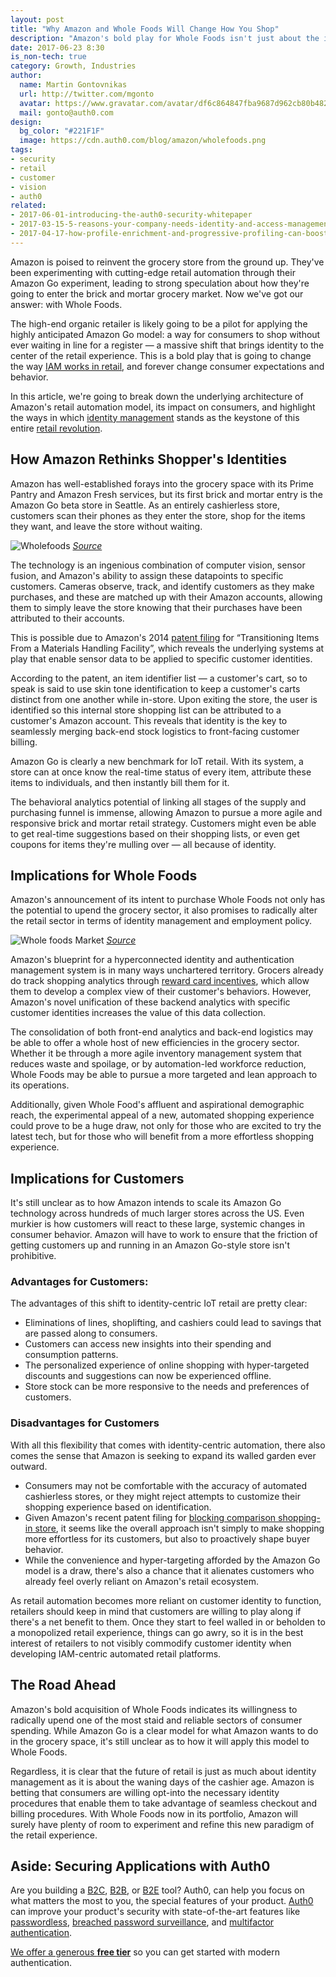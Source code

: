 ```yaml
---
layout: post
title: "Why Amazon and Whole Foods Will Change How You Shop"
description: "Amazon's bold play for Whole Foods isn't just about the impending automation of the retail sector, it's about the increasing importance of IAM in redefining consumer behavior."
date: 2017-06-23 8:30
is_non-tech: true
category: Growth, Industries
author:
  name: Martin Gontovnikas
  url: http://twitter.com/mgonto
  avatar: https://www.gravatar.com/avatar/df6c864847fba9687d962cb80b482764??s=60
  mail: gonto@auth0.com
design:
  bg_color: "#221F1F"
  image: https://cdn.auth0.com/blog/amazon/wholefoods.png
tags:
- security
- retail
- customer
- vision
- auth0
related:
- 2017-06-01-introducing-the-auth0-security-whitepaper
- 2017-03-15-5-reasons-your-company-needs-identity-and-access-management
- 2017-04-17-how-profile-enrichment-and-progressive-profiling-can-boost-your-marketing
---
```


Amazon is poised to reinvent the grocery store from the ground up. They've been experimenting with cutting-edge retail automation through their Amazon Go experiment, leading to strong speculation about how they're going to enter the brick and mortar grocery market. Now we've got our answer: with Whole Foods.

The high-end organic retailer is likely going to be a pilot for applying the highly anticipated Amazon Go model: a way for consumers to shop without ever waiting in line for a register — a massive shift that brings identity to the center of the retail experience. This is a bold play that is going to change the way [IAM works in retail](https://auth0.com/blog/jda-standardizes-iam-with-auth0/), and forever change consumer expectations and behavior.

In this article, we're going to break down the underlying architecture of Amazon's retail automation model, its impact on consumers, and highlight the ways in which [identity management](https://auth0.com/b2c-customer-identity-management) stands as the keystone of this entire [retail revolution](https://auth0.com/retail/).

## How Amazon Rethinks Shopper's Identities

Amazon has well-established forays into the grocery space with its Prime Pantry and Amazon Fresh services, but its first brick and mortar entry is the Amazon Go beta store in Seattle. As an entirely cashierless store, customers scan their phones as they enter the store, shop for the items they want, and leave the store without waiting.

![Wholefoods](https://cdn.auth0.com/blog/wholefoods/new.png)
_[Source](https://www.engadget.com/2016/12/05/amazon-go-grocery-store/)_

The technology is an ingenious combination of computer vision, sensor fusion, and Amazon's ability to assign these datapoints to specific customers. Cameras observe, track, and identify customers as they make purchases, and these are matched up with their Amazon accounts, allowing them to simply leave the store knowing that their purchases have been attributed to their accounts.

This is possible due to Amazon's 2014 [patent filing](http://bit.ly/2tWF8gB) for “Transitioning Items From a Materials Handling Facility”, which reveals the underlying systems at play that enable sensor data to be applied to specific customer identities.

According to the patent, an item identifier list — a customer's cart, so to speak is said to use skin tone identification to keep a customer's carts distinct from one another while in-store. Upon exiting the store, the user is identified so this internal store shopping list can be attributed to a customer's Amazon account. This reveals that identity is the key to seamlessly merging back-end stock logistics to front-facing customer billing.

Amazon Go is clearly a new benchmark for IoT retail. With its system, a store can at once know the real-time status of every item, attribute these items to individuals, and then instantly bill them for it.

The behavioral analytics potential of linking all stages of the supply and purchasing funnel is immense, allowing Amazon to pursue a more agile and responsive brick and mortar retail strategy. Customers might even be able to get real-time suggestions based on their shopping lists, or even get coupons for items they're mulling over — all because of identity.

## Implications for Whole Foods

Amazon's announcement of its intent to purchase Whole Foods not only has the potential to upend the grocery sector, it also promises to radically alter the retail sector in terms of identity management and employment policy.

![Whole foods Market](https://cdn.auth0.com/blog/whole/foods.png)
_[Source](http://www.wholefoodsmarket.com/stores/southlakeunion)_

Amazon's blueprint for a hyperconnected identity and authentication management system is in many ways unchartered territory. Grocers already do track shopping analytics through [reward card incentives](https://www.theguardian.com/money/2013/jun/08/supermarkets-get-your-data), which allow them to develop a complex view of their customer's behaviors. However, Amazon's novel unification of these backend analytics with specific customer identities increases the value of this data collection.

The consolidation of both front-end analytics and back-end logistics may be able to offer a whole host of new efficiencies in the grocery sector. Whether it be through a more agile inventory management system that reduces waste and spoilage, or by automation-led workforce reduction, Whole Foods may be able to pursue a more targeted and lean approach to its operations.

Additionally, given Whole Food's affluent and aspirational demographic reach, the experimental appeal of a new, automated shopping experience could prove to be a huge draw, not only for those who are excited to try the latest tech, but for those who will benefit from a more effortless shopping experience.

## Implications for Customers

It's still unclear as to how Amazon intends to scale its Amazon Go technology across hundreds of much larger stores across the US. Even murkier is how customers will react to these large, systemic changes in consumer behavior. Amazon will have to work to ensure that the friction of getting customers up and running in an Amazon Go-style store isn't prohibitive.

### Advantages for Customers:

The advantages of this shift to identity-centric IoT retail are pretty clear:

* Eliminations of lines, shoplifting, and cashiers could lead to savings that are passed along to consumers.
* Customers can access new insights into their spending and consumption patterns.
* The personalized experience of online shopping with hyper-targeted discounts and suggestions can now be experienced offline.
* Store stock can be more responsive to the needs and preferences of customers.

### Disadvantages for Customers

With all this flexibility that comes with identity-centric automation, there also comes the sense that Amazon is seeking to expand its walled garden ever outward.

* Consumers may not be comfortable with the accuracy of automated cashierless stores, or they might reject attempts to customize their shopping experience based on identification.
* Given Amazon's recent patent filing for [blocking comparison shopping-in store](http://tu9srvbirvvtmtukd3d3lnbhddjwzgyub3jn.g00.pcmag.com/g00/2_d3d3LnBjbWFnLmNvbQ%3D%3D_/TU9SRVBIRVVTMTUkaHR0cHM6Ly93d3cucGF0MnBkZi5vcmcvcGF0ZW50cy9wYXQ5NjY1ODgxLnBkZg%3D%3D_$/$/$), it seems like the overall approach isn't simply to make shopping more effortless for its customers, but also to proactively shape buyer behavior.
* While the convenience and hyper-targeting afforded by the Amazon Go model is a draw, there's also a chance that it alienates customers who already feel overly reliant on Amazon's retail ecosystem.

As retail automation becomes more reliant on customer identity to function, retailers should keep in mind that customers are willing to play along if there's a net benefit to them. Once they start to feel walled in or beholden to a monopolized retail experience, things can go awry, so it is in the best interest of retailers to not visibly commodify customer identity when developing IAM-centric automated retail platforms.

## The Road Ahead

Amazon's bold acquisition of Whole Foods indicates its willingness to radically upend one of the most staid and reliable sectors of consumer spending. While Amazon Go is a clear model for what Amazon wants to do in the grocery space, it's still unclear as to how it will apply this model to Whole Foods.

Regardless, it is clear that the future of retail is just as much about identity management as it is about the waning days of the cashier age. Amazon is betting that consumers are willing opt-into the necessary identity procedures that enable them to take advantage of seamless checkout and billing procedures. With Whole Foods now in its portfolio, Amazon will surely have plenty of room to experiment and refine this new paradigm of the retail experience.

## Aside: Securing Applications with Auth0

Are you building a [B2C](https://auth0.com/b2c-customer-identity-management), [B2B](https://auth0.com/b2b-enterprise-identity-management), or [B2E](https://auth0.com/b2e-identity-management-for-employees) tool? Auth0, can help you focus on what matters the most to you, the special features of your product. [Auth0](https://auth0.com/) can improve your product's security with state-of-the-art features like [passwordless](https://auth0.com/passwordless), [breached password surveillance](https://auth0.com/breached-passwords), and [multifactor authentication](https://auth0.com/multifactor-authentication).

[We offer a generous **free tier**](https://auth0.com/pricing) so you can get started with modern authentication.
